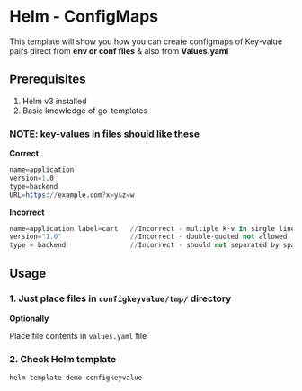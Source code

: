 # Helm - ConfigMaps 

This template will show you how you can create configmaps of Key-value pairs direct from **env or conf files** & also from **Values.yaml**


## Prerequisites

1. Helm v3 installed
2. Basic knowledge of go-templates

### NOTE: key-values in files should like these

**Correct**

```s
name=application
version=1.0
type=backend
URL=https://example.com?x=y&z=w
```

**Incorrect**

```s
name=application label=cart   //Incorrect - multiple k-v in single line
version="1.0"                 //Incorrect - double-quoted not allowed
type = backend                //Incorrect - should not separated by spaces
```



## Usage

### 1. Just place files in `configkeyvalue/tmp/` directory 

**Optionally**

Place file contents in `values.yaml` file

### 2. Check Helm template

```
helm template demo configkeyvalue
```
